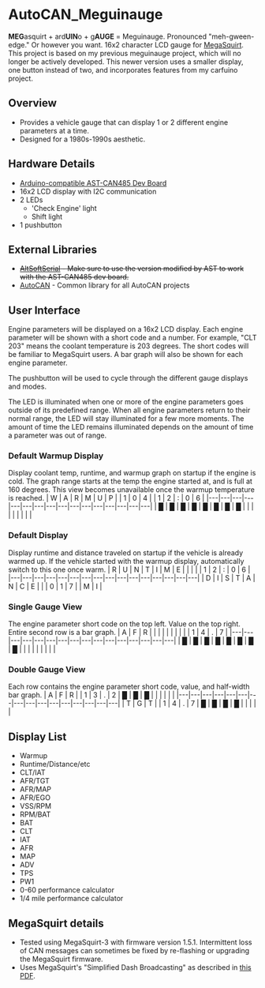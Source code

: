 # AutoCAN_Meguinauge

**MEG**asquirt + ard**UIN**o + g**AUGE** = Meguinauge. Pronounced "meh-gween-edge." Or however you want. 16x2 character LCD gauge for [MegaSquirt](http://megasquirt.info/). This project is based on my previous meguinauge project, which will no longer be actively developed. This newer version uses a smaller display, one button instead of two, and incorporates features from my carfuino project.

## Overview
* Provides a vehicle gauge that can display 1 or 2 different engine parameters at a time.
* Designed for a 1980s-1990s aesthetic.

## Hardware Details
* [Arduino-compatible AST-CAN485 Dev Board](https://www.sparkfun.com/products/14483)
* 16x2 LCD display with I2C communication
* 2 LEDs
  * 'Check Engine' light
  * Shift light
* 1 pushbutton

## External Libraries
* ~~[AltSoftSerial](https://github.com/Atlantis-Specialist-Technologies/AltSoftSerial) - Make sure to use the version modified by AST to work with the AST-CAN485 dev board.~~
* [AutoCAN](https://github.com/srenner/AutoCAN) - Common library for all AutoCAN projects

## User Interface
Engine parameters will be displayed on a 16x2 LCD display. Each engine parameter will be shown with a short code and a number. For example, "CLT 203" means the coolant temperature is 203 degrees. The short codes will be familiar to MegaSquirt users. A bar graph will also be shown for each engine parameter.

The pushbutton will be used to cycle through the different gauge displays and modes.

The LED is illuminated when one or more of the engine parameters goes outside of its predefined range. When all engine parameters return to their normal range, the LED will stay illuminated for a few more moments. The amount of time the LED remains illuminated depends on the amount of time a parameter was out of range.

### Default Warmup Display
Display coolant temp, runtime, and warmup graph on startup if the engine is cold. The graph range starts at the temp the engine started at, and is full at 160 degrees. This view becomes unavailable once the warmup temperature is reached.
| W | A | R | M | U | P |   | 1 | 0 | 4 |   | 1 | 2 | : | 0 | 6 |
|---|---|---|---|---|---|---|---|---|---|---|---|---|---|---|---|
| █ | █ | █ | █ | █ | █ | █ | █ |   |   |   |   |   |   |   |   |


### Default Display
Display runtime and distance traveled on startup if the vehicle is already warmed up. If the vehicle started with the warmup display, automatically switch to this one once warm.
| R | U | N | T | I | M | E |   |   |   |   | 1 | 2 | : | 0 | 6 |
|---|---|---|---|---|---|---|---|---|---|---|---|---|---|---|---|
| D | I | S | T | A | N | C | E |   |   | 0 | 1 | 7 |   | M | I |

### Single Gauge View
The engine parameter short code on the top left. Value on the top right. Entire second row is a bar graph.
| A | F | R |   |   |   |   |   |   |   |   |   | 1 | 4 | . | 7 |
|---|---|---|---|---|---|---|---|---|---|---|---|---|---|---|---|
| █ | █ | █ | █ | █ | █ | █ | █ |   |   |   |   |   |   |   |   |

### Double Gauge View
Each row contains the engine parameter short code, value, and half-width bar graph.
| A | F | R |   | 1 | 3 | . | 2 | █ | █ | █ |   |   |   |   |   |
|---|---|---|---|---|---|---|---|---|---|---|---|---|---|---|---|
| T | G | T |   | 1 | 4 | . | 7 | █ | █ | █ | █ |   |   |   |   |

## Display List

* Warmup
* Runtime/Distance/etc
* CLT/IAT
* AFR/TGT
* AFR/MAP
* AFR/EGO
* VSS/RPM
* RPM/BAT
* BAT
* CLT
* IAT
* AFR
* MAP
* ADV
* TPS
* PW1
* 0-60 performance calculator
* 1/4 mile performance calculator

## MegaSquirt details
* Tested using MegaSquirt-3 with firmware version 1.5.1. Intermittent loss of CAN messages can sometimes be fixed by re-flashing or upgrading the MegaSquirt firmware.
* Uses MegaSquirt's "Simplified Dash Broadcasting" as described in [this PDF](http://www.msextra.com/doc/pdf/Megasquirt_CAN_Broadcast.pdf).
